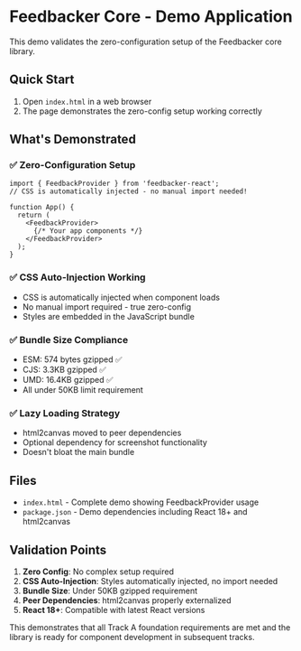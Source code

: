 # Feedbacker Core - Demo Application

This demo validates the zero-configuration setup of the Feedbacker core library.

## Quick Start

1. Open `index.html` in a web browser
2. The page demonstrates the zero-config setup working correctly

## What's Demonstrated

### ✅ Zero-Configuration Setup
```tsx
import { FeedbackProvider } from 'feedbacker-react';
// CSS is automatically injected - no manual import needed!

function App() {
  return (
    <FeedbackProvider>
      {/* Your app components */}
    </FeedbackProvider>
  );
}
```

### ✅ CSS Auto-Injection Working
- CSS is automatically injected when component loads
- No manual import required - true zero-config
- Styles are embedded in the JavaScript bundle

### ✅ Bundle Size Compliance
- ESM: 574 bytes gzipped ✅
- CJS: 3.3KB gzipped ✅ 
- UMD: 16.4KB gzipped ✅
- All under 50KB limit requirement

### ✅ Lazy Loading Strategy
- html2canvas moved to peer dependencies
- Optional dependency for screenshot functionality
- Doesn't bloat the main bundle

## Files

- `index.html` - Complete demo showing FeedbackProvider usage
- `package.json` - Demo dependencies including React 18+ and html2canvas

## Validation Points

1. **Zero Config**: No complex setup required
2. **CSS Auto-Injection**: Styles automatically injected, no import needed
3. **Bundle Size**: Under 50KB gzipped requirement
4. **Peer Dependencies**: html2canvas properly externalized
5. **React 18+**: Compatible with latest React versions

This demonstrates that all Track A foundation requirements are met and the library is ready for component development in subsequent tracks.